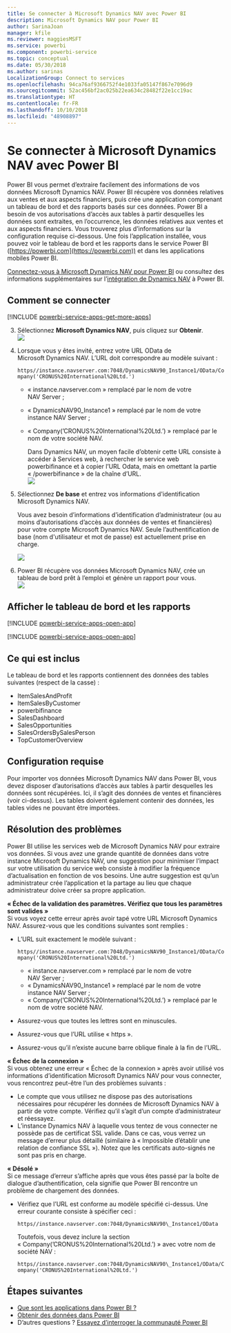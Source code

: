```yaml
---
title: Se connecter à Microsoft Dynamics NAV avec Power BI
description: Microsoft Dynamics NAV pour Power BI
author: SarinaJoan
manager: kfile
ms.reviewer: maggiesMSFT
ms.service: powerbi
ms.component: powerbi-service
ms.topic: conceptual
ms.date: 05/30/2018
ms.author: sarinas
LocalizationGroup: Connect to services
ms.openlocfilehash: 94ca76af9366752f4e1033fa05147f867e7096d9
ms.sourcegitcommit: 52ac456bf2ac025b22ea634c28482f22e1cc19ac
ms.translationtype: HT
ms.contentlocale: fr-FR
ms.lasthandoff: 10/10/2018
ms.locfileid: "48908897"
---
```

# <a name="connect-to-microsoft-dynamics-nav-with-power-bi"></a>Se connecter à Microsoft Dynamics NAV avec Power BI
Power BI vous permet d’extraire facilement des informations de vos données Microsoft Dynamics NAV. Power BI récupère vos données relatives aux ventes et aux aspects financiers, puis crée une application comprenant un tableau de bord et des rapports basés sur ces données. Power BI a besoin de vos autorisations d’accès aux tables à partir desquelles les données sont extraites, en l’occurrence, les données relatives aux ventes et aux aspects financiers. Vous trouverez plus d’informations sur la configuration requise ci-dessous. Une fois l’application installée, vous pouvez voir le tableau de bord et les rapports dans le service Power BI ([https://powerbi.com](https://powerbi.com)) et dans les applications mobiles Power BI. 

[Connectez-vous à Microsoft Dynamics NAV pour Power BI](https://app.powerbi.com/getdata/services/microsoft-dynamics-nav) ou consultez des informations supplémentaires sur l’[intégration de Dynamics NAV](https://powerbi.microsoft.com/integrations/microsoft-dynamics-nav) à Power BI.

## <a name="how-to-connect"></a>Comment se connecter
[!INCLUDE [powerbi-service-apps-get-more-apps](./includes/powerbi-service-apps-get-more-apps.md)]

3. Sélectionnez **Microsoft Dynamics NAV**, puis cliquez sur **Obtenir**.  
   ![](media/service-connect-to-microsoft-dynamics-nav/mdnav.png)
4. Lorsque vous y êtes invité, entrez votre URL OData de Microsoft Dynamics NAV. L’URL doit correspondre au modèle suivant :
   
    `https//instance.navserver.com:7048/DynamicsNAV90_Instance1/OData/Company('CRONUS%20International%20Ltd.')`
   
   * « instance.navserver.com » remplacé par le nom de votre NAV Server ;
   * « DynamicsNAV90\_Instance1 » remplacé par le nom de votre instance NAV Server ;
   * « Company(’CRONUS%20International%20Ltd.’) » remplacé par le nom de votre société NAV.
     
     Dans Dynamics NAV, un moyen facile d’obtenir cette URL consiste à accéder à Services web, à rechercher le service web powerbifinance et à copier l’URL Odata, mais en omettant la partie « /powerbifinance » de la chaîne d’URL.  
     ![](media/service-connect-to-microsoft-dynamics-nav/param.png)
5. Sélectionnez **De base** et entrez vos informations d'identification Microsoft Dynamics NAV.
   
    Vous avez besoin d’informations d’identification d’administrateur (ou au moins d’autorisations d’accès aux données de ventes et financières) pour votre compte Microsoft Dynamics NAV.  Seule l’authentification de base (nom d'utilisateur et mot de passe) est actuellement prise en charge.
   
    ![](media/service-connect-to-microsoft-dynamics-nav/creds.png)
6. Power BI récupère vos données Microsoft Dynamics NAV, crée un tableau de bord prêt à l’emploi et génère un rapport pour vous.   
   ![](media/service-connect-to-microsoft-dynamics-nav/dashboard.png)

## <a name="view-the-dashboard-and-reports"></a>Afficher le tableau de bord et les rapports
[!INCLUDE [powerbi-service-apps-open-app](./includes/powerbi-service-apps-open-app.md)]

[!INCLUDE [powerbi-service-apps-open-app](./includes/powerbi-service-apps-what-now.md)]

## <a name="whats-included"></a>Ce qui est inclus
Le tableau de bord et les rapports contiennent des données des tables suivantes (respect de la casse) :  

* ItemSalesAndProfit  
* ItemSalesByCustomer  
* powerbifinance  
* SalesDashboard  
* SalesOpportunities  
* SalesOrdersBySalesPerson  
* TopCustomerOverview  

## <a name="system-requirements"></a>Configuration requise
Pour importer vos données Microsoft Dynamics NAV dans Power BI, vous devez disposer d’autorisations d’accès aux tables à partir desquelles les données sont récupérées. Ici, il s’agit des données de ventes et financières (voir ci-dessus). Les tables doivent également contenir des données, les tables vides ne pouvant être importées.

## <a name="troubleshooting"></a>Résolution des problèmes
Power BI utilise les services web de Microsoft Dynamics NAV pour extraire vos données. Si vous avez une grande quantité de données dans votre instance Microsoft Dynamics NAV, une suggestion pour minimiser l’impact sur votre utilisation du service web consiste à modifier la fréquence d’actualisation en fonction de vos besoins. Une autre suggestion est qu’un administrateur crée l’application et la partage au lieu que chaque administrateur doive créer sa propre application.

**« Échec de la validation des paramètres. Vérifiez que tous les paramètres sont valides »**  
Si vous voyez cette erreur après avoir tapé votre URL Microsoft Dynamics NAV. Assurez-vous que les conditions suivantes sont remplies :

* L’URL suit exactement le modèle suivant :
  
    `https//instance.navserver.com:7048/DynamicsNAV90_Instance1/OData/Company('CRONUS%20International%20Ltd.')`
  
  * « instance.navserver.com » remplacé par le nom de votre NAV Server ;
  * « DynamicsNAV90\_Instance1 » remplacé par le nom de votre instance NAV Server ;
  * « Company(’CRONUS%20International%20Ltd.’) » remplacé par le nom de votre société NAV.
* Assurez-vous que toutes les lettres sont en minuscules.  
* Assurez-vous que l’URL utilise « https ».  
* Assurez-vous qu’il n’existe aucune barre oblique finale à la fin de l’URL.

**« Échec de la connexion »**  
Si vous obtenez une erreur « Échec de la connexion » après avoir utilisé vos informations d’identification Microsoft Dynamics NAV pour vous connecter, vous rencontrez peut-être l’un des problèmes suivants :

* Le compte que vous utilisez ne dispose pas des autorisations nécessaires pour récupérer les données de Microsoft Dynamics NAV à partir de votre compte. Vérifiez qu’il s’agit d’un compte d’administrateur et réessayez.
* L’instance Dynamics NAV à laquelle vous tentez de vous connecter ne possède pas de certificat SSL valide. Dans ce cas, vous verrez un message d’erreur plus détaillé (similaire à « Impossible d’établir une relation de confiance SSL »). Notez que les certificats auto-signés ne sont pas pris en charge.

**« Désolé »**  
Si ce message d’erreur s’affiche après que vous êtes passé par la boîte de dialogue d’authentification, cela signifie que Power BI rencontre un problème de chargement des données.

* Vérifiez que l’URL est conforme au modèle spécifié ci-dessus. Une erreur courante consiste à spécifier ceci :
  
    `https//instance.navserver.com:7048/DynamicsNAV90\_Instance1/OData`
  
    Toutefois, vous devez inclure la section « Company(’CRONUS%20International%20Ltd.’) » avec votre nom de société NAV :
  
    `https//instance.navserver.com:7048/DynamicsNAV90\_Instance1/OData/Company('CRONUS%20International%20Ltd.')`

## <a name="next-steps"></a>Étapes suivantes
* [Que sont les applications dans Power BI ?](service-create-distribute-apps.md)
* [Obtenir des données dans Power BI](service-get-data.md)
* D’autres questions ? [Essayez d’interroger la communauté Power BI](http://community.powerbi.com/)

